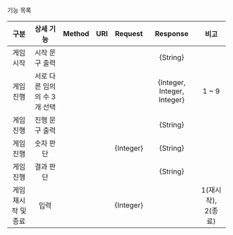 기능 목록

|구분|상세 기능|Method|URI|Request|Response|비고|
|:----:|:-------:|:---:|:---:|:---:|:---:|:----:|
|게임 시작|시작 문구 출력| | | |{String}||
|게임 진행|서로 다른 임의의 수 3개 선택| | | |{Integer, Integer, Integer}|1 ~ 9|
|게임 진행|진행 문구 출력| | | |{String}|
|게임 진행|숫자 판단| | |{Integer}|{String}|
|게임 진행|결과 판단| | | |{String}|
|게임 재시작 및 종료|입력| | |{Integer}| |1(재시작), 2(종료)|